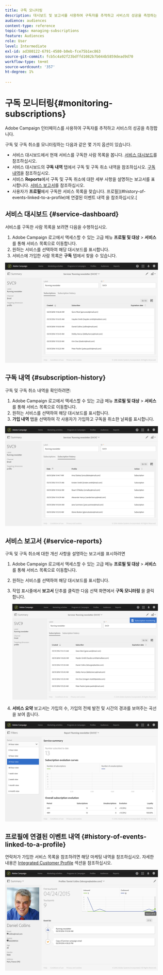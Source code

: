 ```yaml
---
title: 구독 모니터링
description: 대시보드 및 보고서를 사용하여 구독자를 추적하고 서비스의 성공을 측정하는 방법을 알아봅니다.
audience: audiences
content-type: reference
topic-tags: managing-subscriptions
feature: Audiences
role: User
level: Intermediate
exl-id: ad380122-6791-4580-b0eb-fce75b1ec863
source-git-commit: fcb5c4a92f23bdffd1082b7b044b5859dead9d70
workflow-type: tm+mt
source-wordcount: '357'
ht-degree: 1%

---
```


# 구독 모니터링{#monitoring-subscriptions}

Adobe Campaign 인터페이스를 사용하여 구독자를 추적하고 서비스의 성공을 측정합니다.

구독 및 구독 취소를 모니터링하는 다음과 같은 몇 가지 옵션이 있습니다.

* 서비스 대시보드에서 현재 서비스를 구독한 사람 목록을 봅니다. [서비스 대시보드](#service-dashboard)를 참조하십시오.
* 서비스 대시보드의 **구독 내역** 탭에서 구독 및 구독 취소 내역을 참조하십시오. [구독 내역](#subscription-history)을 참조하십시오.
* 서비스 **Reports**&#x200B;에서 구독 및 구독 취소에 대한 세부 사항을 설명하는 보고서를 표시합니다. [서비스 보고서](#service-reports)를 참조하십시오.
* 사용자가 **프로필**&#x200B;에서 구독한 서비스 목록을 찾습니다. 프로필](#history-of-events-linked-to-a-profile)에 연결된 이벤트 내역 을 참조하십시오.[

## 서비스 대시보드 {#service-dashboard}

서비스를 구독한 사람 목록을 보려면 다음을 수행하십시오.

1. Adobe Campaign 로고에서 액세스할 수 있는 고급 메뉴 **프로필 및 대상** > **서비스**&#x200B;를 통해 서비스 목록으로 이동합니다.
1. 원하는 서비스를 선택하여 해당 대시보드를 표시합니다.
1. 서비스에 가입한 사람 목록은 **구독** 탭에서 찾을 수 있습니다.

![](assets/lp_monitoring_subscriptions_1.png)

## 구독 내역 {#subscription-history}

구독 및 구독 취소 내역을 확인하려면:

1. Adobe Campaign 로고에서 액세스할 수 있는 고급 메뉴 **프로필 및 대상** > **서비스**&#x200B;를 통해 서비스 목록으로 이동합니다.
1. 원하는 서비스를 선택하여 해당 대시보드를 표시합니다.
1. **가입 내역** 탭을 선택하여 각 사용자가 가입하고 구독을 취소한 날짜를 표시합니다.

![](assets/lp_monitoring_subscriptions_2.png)

## 서비스 보고서 {#service-reports}

구독 및 구독 취소에 대한 개선 사항을 설명하는 보고서를 표시하려면

1. Adobe Campaign 로고에서 액세스할 수 있는 고급 메뉴 **프로필 및 대상** > **서비스**&#x200B;를 통해 서비스 목록으로 이동합니다.
1. 원하는 서비스를 선택하여 해당 대시보드를 표시합니다.
1. 작업 표시줄에서 **보고서** 단추를 클릭한 다음 선택 화면에서 **구독 모니터링** 을 클릭합니다.

   ![](assets/lp_monitoring_subscriptions_3.png)

1. **서비스 요약** 보고서는 가입의 수, 가입의 전체 발전 및 시간의 경과를 보여주는 곡선을 보여 줍니다.

![](assets/lp_monitoring_subscriptions_4.png)

## 프로필에 연결된 이벤트 내역 {#history-of-events-linked-to-a-profile}

연락처가 가입한 서비스 목록을 참조하려면 해당 마케팅 내역을 참조하십시오. 자세한 내용은 [Integrated Customer Profile](../../audiences/using/integrated-customer-profile.md) 섹션을 참조하십시오.

![](assets/lp_monitoring_subscriptions_5.png)
